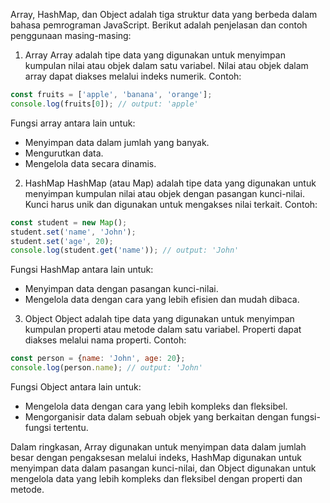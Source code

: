 Array, HashMap, dan Object adalah tiga struktur data yang berbeda dalam bahasa pemrograman JavaScript. Berikut adalah penjelasan dan contoh penggunaan masing-masing:

1. Array
Array adalah tipe data yang digunakan untuk menyimpan kumpulan nilai atau objek dalam satu variabel. Nilai atau objek dalam array dapat diakses melalui indeks numerik. Contoh:
```javascript
const fruits = ['apple', 'banana', 'orange'];
console.log(fruits[0]); // output: 'apple'
```
Fungsi array antara lain untuk:

- Menyimpan data dalam jumlah yang banyak.
- Mengurutkan data.
- Mengelola data secara dinamis.
2. HashMap
HashMap (atau Map) adalah tipe data yang digunakan untuk menyimpan kumpulan nilai atau objek dengan pasangan kunci-nilai. Kunci harus unik dan digunakan untuk mengakses nilai terkait. Contoh:
```javascript
const student = new Map();
student.set('name', 'John');
student.set('age', 20);
console.log(student.get('name')); // output: 'John'
```
Fungsi HashMap antara lain untuk:

- Menyimpan data dengan pasangan kunci-nilai.
- Mengelola data dengan cara yang lebih efisien dan mudah dibaca.
3. Object
Object adalah tipe data yang digunakan untuk menyimpan kumpulan properti atau metode dalam satu variabel. Properti dapat diakses melalui nama properti. Contoh:
```javascript
const person = {name: 'John', age: 20};
console.log(person.name); // output: 'John'
```
Fungsi Object antara lain untuk:

- Mengelola data dengan cara yang lebih kompleks dan fleksibel.
- Mengorganisir data dalam sebuah objek yang berkaitan dengan fungsi-fungsi tertentu.

Dalam ringkasan, Array digunakan untuk menyimpan data dalam jumlah besar dengan pengaksesan melalui indeks, HashMap digunakan untuk menyimpan data dalam pasangan kunci-nilai, dan Object digunakan untuk mengelola data yang lebih kompleks dan fleksibel dengan properti dan metode.
